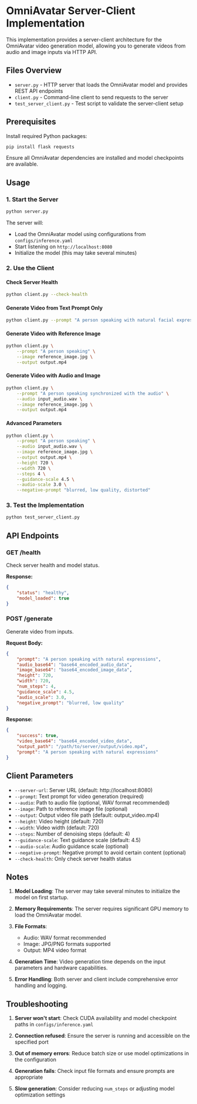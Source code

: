 # OmniAvatar Server-Client Implementation

This implementation provides a server-client architecture for the OmniAvatar video generation model, allowing you to generate videos from audio and image inputs via HTTP API.

## Files Overview

- `server.py` - HTTP server that loads the OmniAvatar model and provides REST API endpoints
- `client.py` - Command-line client to send requests to the server
- `test_server_client.py` - Test script to validate the server-client setup

## Prerequisites

Install required Python packages:
```bash
pip install flask requests
```

Ensure all OmniAvatar dependencies are installed and model checkpoints are available.

## Usage

### 1. Start the Server

```bash
python server.py
```

The server will:
- Load the OmniAvatar model using configurations from `configs/inference.yaml`
- Start listening on `http://localhost:8080`
- Initialize the model (this may take several minutes)

### 2. Use the Client

#### Check Server Health
```bash
python client.py --check-health
```

#### Generate Video from Text Prompt Only
```bash
python client.py --prompt "A person speaking with natural facial expressions" --output output.mp4
```

#### Generate Video with Reference Image
```bash
python client.py \
    --prompt "A person speaking" \
    --image reference_image.jpg \
    --output output.mp4
```

#### Generate Video with Audio and Image
```bash
python client.py \
    --prompt "A person speaking synchronized with the audio" \
    --audio input_audio.wav \
    --image reference_image.jpg \
    --output output.mp4
```

#### Advanced Parameters
```bash
python client.py \
    --prompt "A person speaking" \
    --audio input_audio.wav \
    --image reference_image.jpg \
    --output output.mp4 \
    --height 720 \
    --width 720 \
    --steps 4 \
    --guidance-scale 4.5 \
    --audio-scale 3.0 \
    --negative-prompt "blurred, low quality, distorted"
```

### 3. Test the Implementation

```bash
python test_server_client.py
```

## API Endpoints

### GET /health
Check server health and model status.

**Response:**
```json
{
    "status": "healthy",
    "model_loaded": true
}
```

### POST /generate
Generate video from inputs.

**Request Body:**
```json
{
    "prompt": "A person speaking with natural expressions",
    "audio_base64": "base64_encoded_audio_data",
    "image_base64": "base64_encoded_image_data",
    "height": 720,
    "width": 720,
    "num_steps": 4,
    "guidance_scale": 4.5,
    "audio_scale": 3.0,
    "negative_prompt": "blurred, low quality"
}
```

**Response:**
```json
{
    "success": true,
    "video_base64": "base64_encoded_video_data",
    "output_path": "/path/to/server/output/video.mp4",
    "prompt": "A person speaking with natural expressions"
}
```

## Client Parameters

- `--server-url`: Server URL (default: http://localhost:8080)
- `--prompt`: Text prompt for video generation (required)
- `--audio`: Path to audio file (optional, WAV format recommended)
- `--image`: Path to reference image file (optional)
- `--output`: Output video file path (default: output_video.mp4)
- `--height`: Video height (default: 720)
- `--width`: Video width (default: 720)
- `--steps`: Number of denoising steps (default: 4)
- `--guidance-scale`: Text guidance scale (default: 4.5)
- `--audio-scale`: Audio guidance scale (optional)
- `--negative-prompt`: Negative prompt to avoid certain content (optional)
- `--check-health`: Only check server health status

## Notes

1. **Model Loading**: The server may take several minutes to initialize the model on first startup.

2. **Memory Requirements**: The server requires significant GPU memory to load the OmniAvatar model.

3. **File Formats**: 
   - Audio: WAV format recommended
   - Image: JPG/PNG formats supported
   - Output: MP4 video format

4. **Generation Time**: Video generation time depends on the input parameters and hardware capabilities.

5. **Error Handling**: Both server and client include comprehensive error handling and logging.

## Troubleshooting

1. **Server won't start**: Check CUDA availability and model checkpoint paths in `configs/inference.yaml`

2. **Connection refused**: Ensure the server is running and accessible on the specified port

3. **Out of memory errors**: Reduce batch size or use model optimizations in the configuration

4. **Generation fails**: Check input file formats and ensure prompts are appropriate

5. **Slow generation**: Consider reducing `num_steps` or adjusting model optimization settings
